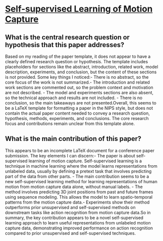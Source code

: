 # [Self-supervised Learning of Motion Capture](https://arxiv.org/abs/1712.01337)

## What is the central research question or hypothesis that this paper addresses?

Based on my reading of the paper template, it does not appear to have a clearly defined research question or hypothesis. The template includes placeholders for sections like the abstract, introduction, related work, model description, experiments, and conclusion, but the content of these sections is not provided. Some key things I noticed:- There is no abstract, so the core focus of the work is not summarized.- The introduction and related work sections are commented out, so the problem context and motivation are not described. - The model and experiments sections are also absent, so the technical approach and results are not included. - There is no conclusion, so the main takeaways are not presented.Overall, this seems to be a LaTeX template for formatting a paper in the NIPS style, but does not contain the actual paper content needed to convey a research question, hypothesis, methods, experiments, and conclusions. The core research focus and contributions remain unclear from this template alone.


## What is the main contribution of this paper?

This appears to be an incomplete LaTeX document for a conference paper submission. The key elements I can discern:- The paper is about self-supervised learning of motion capture. Self-supervised learning is a technique in machine learning where the model learns representations from unlabeled data, usually by defining a pretext task that involves predicting part of the data from other parts. - The main contribution seems to be a new self-supervised learning method for learning representations of human motion from motion capture data alone, without manual labels. - The method involves predicting 3D joint positions from past and future frames using sequence modeling. This allows the model to learn spatio-temporal patterns from the motion capture data.- Experiments show their method outperforms prior unsupervised and self-supervised methods on downstream tasks like action recognition from motion capture data.So in summary, the key contribution appears to be a novel self-supervised learning approach to learn useful representations from unlabeled motion capture data, demonstrating improved performance on action recognition compared to prior unsupervised and self-supervised techniques.

